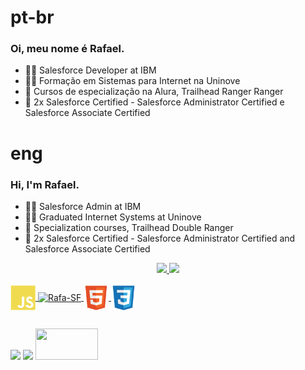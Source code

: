 # pt-br
### Oi, meu nome é Rafael.

- :running_man: Salesforce Developer at IBM
- :man_student: Formação em Sistemas para Internet na Uninove
- :brain: Cursos de especialização na Alura, Trailhead Ranger Ranger
- 📘 2x Salesforce Certified -  Salesforce Administrator Certified e Salesforce Associate Certified

# eng
### Hi, I'm Rafael.

- :running_man: Salesforce Admin at IBM
- :man_student: Graduated Internet Systems at Uninove
- :brain: Specialization courses, Trailhead Double Ranger
- 📘 2x Salesforce Certified -  Salesforce Administrator Certified and Salesforce Associate Certified

<div align="center">
  <a href="https://github.com/rafaellimareis0">
  <img height="160em" src="https://github-readme-stats.vercel.app/api?username=rafaellimareis0&show_icons=true&theme=dark&include_all_commits=true&count_private=true"/>
  <img height="160em" src="https://github-readme-stats.vercel.app/api/top-langs/?username=rafaellimareis0&layout=compact&langs_count=7&theme=dark"/>
</div>
  
<div style="display: inline_block"><br>
  <img align="center" alt="Rafa-Js" height="40" width="40" src="https://raw.githubusercontent.com/devicons/devicon/master/icons/javascript/javascript-plain.svg">
  <img align="center" alt="Rafa-SF" height="40" width="40" src="https://cdn.jsdelivr.net/gh/devicons/devicon/icons/salesforce/salesforce-original.svg">
  <img align="center" alt="Rafa-HTML" height="40" width="40" src="https://raw.githubusercontent.com/devicons/devicon/master/icons/html5/html5-original.svg">
  <img align="center" alt="Rafa-CSS" height="40" width="40" src="https://raw.githubusercontent.com/devicons/devicon/master/icons/css3/css3-original.svg">
</div>
  
   ##
 
  <div>
      <a href = "mailto:rafaellimareis0@gmail.com"><img src="https://img.shields.io/badge/Gmail-D14836?style=for-the-badge&logo=gmail&logoColor=white" target="_blank"></a>
      <a href="https://www.linkedin.com/in/rafaellimareis" target="_blank"><img src="https://img.shields.io/badge/-LinkedIn-%230077B5?style=for-the-badge&logo=linkedin&logoColor=white" target="_blank"></a>
      <a href = "https://trailblazer.me/id/rafaellimareis"><img height="50" width="100" src="https://cdn.jsdelivr.net/gh/devicons/devicon/icons/salesforce/salesforce-original.svg" target="_blank"></a>
  </div>
